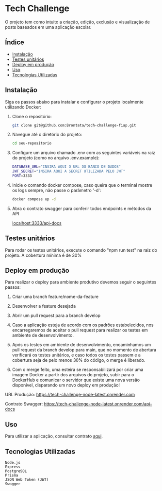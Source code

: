 # Tech Challenge 

O projeto tem como intuito a criação, edição, exclusão e visualização de posts baseados em uma aplicação escolar.

## Índice

- [Instalação](#instalação)
- [Testes unitários](#testes-unitários)
- [Deploy em produção](#deploy-em-produção)
- [Uso](#uso)
- [Tecnologias Utilizadas](#tecnologias-utilizadas)

## Instalação

Siga os passos abaixo para instalar e configurar o projeto localmente utilizando Docker:

1. Clone o repositório:

   ```sh
   git clone git@github.com:Brontata/tech-challenge-fiap.git

2. Navegue até o diretório do projeto:

    ```sh
    cd seu-repositorio

3. Configure um arquivo chamado .env com as seguintes variáveis na raiz do projeto (como no arquivo .env.example):

    ```sh
    DATABASE_URL="INSIRA AQUI O URL DO BANCO DE DADOS"
    JWT_SECRET="INSIRA AQUI A SECRET UTILIZADA PELO JWT"
    PORT=3333

4. Inicie o comando docker compose, caso queira que o terminal mostre os logs sempre, não passe o parâmetro '-d':

    ```sh
    docker compose up -d

5. Abra o contrato swagger para conferir todos endpoints e métodos da API

    <localhost:3333/api-docs>

## Testes unitários

Para rodar os testes unitários, execute o comando "npm run test" na raiz do projeto.
A cobertura mínima é de 30%

## Deploy em produção

Para realizar o deploy para ambiente produtivo devemos seguir o seguintes passos:

1. Criar uma branch feature/nome-da-feature

2. Desenvolver a feature desejada

3. Abrir um pull request para a branch develop

4. Caso a aplicação esteja de acordo com os padrões estabelecidos, nos encarregaremos de aceitar o pull request para realizar os testes em ambiente de desenvolvimento.

5. Após os testes em ambiente de desenvolvimento, encaminhamos um pull request da branch develop para main, que no momento de abertura verificará os testes unitários, e caso todos os testes passem e a cobertura seja de pelo menos 30% do código, o merge é liberado.

6. Com o merge feito, uma esteira se responsabilizará por criar uma imagem Docker a partir dos arquivos do projeto, subir para o DockerHub e comunicar o servidor que existe uma nova versão disponível, disparando um novo deploy em produção!

URL Produção: <https://tech-challenge-node-latest.onrender.com>

Contrato Swagger: <https://tech-challenge-node-latest.onrender.com/api-docs>

## Uso

Para utilizar a aplicação, consultar contrato [aqui](https://tech-challenge-node-latest.onrender.com/api-docs).

## Tecnologias Utilizadas

    Node.js
    Express
    PostgreSQL
    Prisma
    JSON Web Token (JWT)
    Swagger

